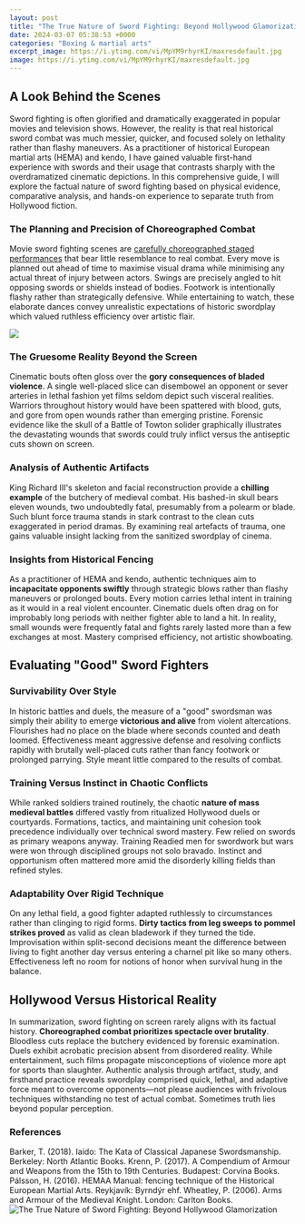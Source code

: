 ```yaml
---
layout: post
title: "The True Nature of Sword Fighting: Beyond Hollywood Glamorization"
date: 2024-03-07 05:38:53 +0000
categories: "Boxing & martial arts"
excerpt_image: https://i.ytimg.com/vi/MpYM9rhyrKI/maxresdefault.jpg
image: https://i.ytimg.com/vi/MpYM9rhyrKI/maxresdefault.jpg
---
```


## A Look Behind the Scenes
Sword fighting is often glorified and dramatically exaggerated in popular movies and television shows. However, the reality is that real historical sword combat was much messier, quicker, and focused solely on lethality rather than flashy maneuvers. As a practitioner of historical European martial arts (HEMA) and kendo, I have gained valuable first-hand experience with swords and their usage that contrasts sharply with the overdramatized cinematic depictions. In this comprehensive guide, I will explore the factual nature of sword fighting based on physical evidence, comparative analysis, and hands-on experience to separate truth from Hollywood fiction.
### The Planning and Precision of Choreographed Combat 
Movie sword fighting scenes are [carefully choreographed staged performances](https://store.fi.io.vn/collection/dog-dad) that bear little resemblance to real combat. Every move is planned out ahead of time to maximise visual drama while minimising any actual threat of injury between actors. Swings are precisely angled to hit opposing swords or shields instead of bodies. Footwork is intentionally flashy rather than strategically defensive. While entertaining to watch, these elaborate dances convey unrealistic expectations of historic swordplay which valued ruthless efficiency over artistic flair.

![](https://static1.colliderimages.com/wordpress/wp-content/uploads/2022/06/swordheaderpic.jpg)
### The Gruesome Reality Beyond the Screen  
Cinematic bouts often gloss over the **gory consequences of bladed violence**. A single well-placed slice can disembowel an opponent or sever arteries in lethal fashion yet films seldom depict such visceral realities. Warriors throughout history would have been spattered with blood, guts, and gore from open wounds rather than emerging pristine. Forensic evidence like the skull of a Battle of Towton solider graphically illustrates the devastating wounds that swords could truly inflict versus the antiseptic cuts shown on screen.
### Analysis of Authentic Artifacts
King Richard III's skeleton and facial reconstruction provide a **chilling example** of the butchery of medieval combat. His bashed-in skull bears eleven wounds, two undoubtedly fatal, presumably from a polearm or blade. Such blunt force trauma stands in stark contrast to the clean cuts exaggerated in period dramas. By examining real artefacts of trauma, one gains valuable insight lacking from the sanitized swordplay of cinema.
### Insights from Historical Fencing 
As a practitioner of HEMA and kendo, authentic techniques aim to **incapacitate opponents swiftly** through strategic blows rather than flashy maneuvers or prolonged bouts. Every motion carries lethal intent in training as it would in a real violent encounter. Cinematic duels often drag on for improbably long periods with neither fighter able to land a hit. In reality, small wounds were frequently fatal and fights rarely lasted more than a few exchanges at most. Mastery comprised efficiency, not artistic showboating.  
## Evaluating "Good" Sword Fighters
### Survivability Over Style
In historic battles and duels, the measure of a "good" swordsman was simply their ability to emerge **victorious and alive** from violent altercations. Flourishes had no place on the blade where seconds counted and death loomed. Effectiveness meant aggressive defense and resolving conflicts rapidly with brutally well-placed cuts rather than fancy footwork or prolonged parrying. Style meant little compared to the results of combat.  
### Training Versus Instinct in Chaotic Conflicts
While ranked soldiers trained routinely, the chaotic **nature of mass medieval battles** differed vastly from ritualized Hollywood duels or courtyards. Formations, tactics, and maintaining unit cohesion took precedence individually over technical sword mastery. Few relied on swords as primary weapons anyway. Training Readied men for swordwork but wars were won through disciplined groups not solo bravado. Instinct and opportunism often mattered more amid the disorderly killing fields than refined styles.
### Adaptability Over Rigid Technique
On any lethal field, a good fighter adapted ruthlessly to circumstances rather than clinging to rigid forms. **Dirty tactics from leg sweeps to pommel strikes proved** as valid as clean bladework if they turned the tide. Improvisation within split-second decisions meant the difference between living to fight another day versus entering a charnel pit like so many others. Effectiveness left no room for notions of honor when survival hung in the balance.
## Hollywood Versus Historical Reality 
In summarization, sword fighting on screen rarely aligns with its factual history. **Choreographed combat prioritizes spectacle over brutality**. Bloodless cuts replace the butchery evidenced by forensic examination. Duels exhibit acrobatic precision absent from disordered reality. While entertainment, such films propagate misconceptions of violence more apt for sports than slaughter. Authentic analysis through artifact, study, and firsthand practice reveals swordplay comprised quick, lethal, and adaptive force meant to overcome opponents—not please audiences with frivolous techniques withstanding no test of actual combat. Sometimes truth lies beyond popular perception.
### References 
Barker, T. (2018). Iaido: The Kata of Classical Japanese Swordsmanship. Berkeley: North Atlantic Books.
Krenn, P. (2017). A Compendium of Armour and Weapons from the 15th to 19th Centuries. Budapest: Corvina Books. 
Pálsson, H. (2016). HEMAA Manual: fencing technique of the Historical European Martial Arts. Reykjavík: Byrndýr ehf. 
Wheatley, P. (2006). Arms and Armour of the Medieval Knight. London: Carlton Books.
![The True Nature of Sword Fighting: Beyond Hollywood Glamorization](https://i.ytimg.com/vi/MpYM9rhyrKI/maxresdefault.jpg)